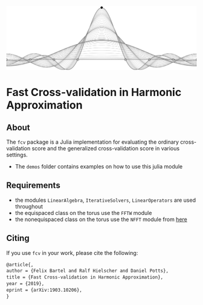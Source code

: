 <img src="./fcv.svg">

# Fast Cross-validation in Harmonic Approximation

## About

The `fcv` package is a Julia implementation for evaluating the ordinary cross-validation score and the generalized cross-validation score in various settings.
 * The `demos` folder contains examples on how to use this julia module


## Requirements

 * the modules `LinearAlgebra`, `IterativeSolvers`, `LinearOperators` are used throughout
 * the equispaced class on the torus use the `FFTW` module
 * the nonequispaced class on the torus use the `NFFT` module from [here](https://www-user.tu-chemnitz.de/~potts/nfft/index.php)

## Citing

If you use `fcv` in your work, please cite the following:

```tex
@article{,
author = {Felix Bartel and Ralf Hielscher and Daniel Potts},
title = {Fast Cross-validation in Harmonic Approximation},
year = {2019},
eprint = {arXiv:1903.10206},
}
```

